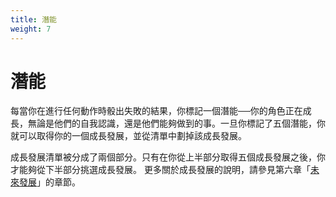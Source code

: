 ```yaml
---
title: 潛能
weight: 7
---
```


# 潛能

每當你在進行任何動作時骰出失敗的結果，你標記一個潛能──你的角色正在成長，無論是他們的自我認識，還是他們能夠做到的事。一旦你標記了五個潛能，你就可以取得你的一個成長發展，並從清單中劃掉該成長發展。

成長發展清單被分成了兩個部分。只有在你從上半部分取得五個成長發展之後，你才能夠從下半部分挑選成長發展。
更多關於成長發展的說明，請參見第六章「<a href='{{< relref path="docs/rules/the-future/advancement" >}}'>未來發展</a>」的章節。

